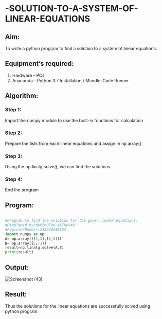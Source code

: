 # -SOLUTION-TO-A-SYSTEM-OF-LINEAR-EQUATIONS
## Aim:
To write a python program to find a solution to a system of linear equations.
## Equipment’s required:
1. 	Hardware – PCs
2. 	Anaconda – Python 3.7 Installation / Moodle-Code Runner
## Algorithm:
### Step 1: 
Import the numpy module to use the built-in functions for calculation
### Step 2: 
Prepare the lists from each linear equations and assign in np.array()
### Step 3: 
Using the np.linalg.solve(), we can find the solutions.
### Step 4: 
End the program
## Program:
```python

#Program to find the solution for the given linear equations.
#Developed by:MARIMUTHU MATHAVAN  
#RegisterNumber:212224230153
import numpy as np
A= np.array([[1,3],[2,5]])
B= np.array([5,-3])
result=np.linalg.solve(A,B)
print(result)
```

## Output:


![Screenshot (43)](https://github.com/user-attachments/assets/7ec86f8e-410c-4542-9c93-d39296b56f37)


## Result: 
Thus the solutions for the linear equations are successfully solved using python program

